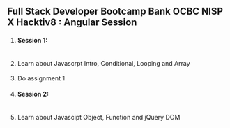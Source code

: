 <h2>Full Stack Developer Bootcamp Bank OCBC NISP X Hacktiv8 : Angular Session</h2>
<ol>
    <li>
        <h4>Session 1:</h4><br />
        <li>Learn about Javascrpt Intro, Conditional, Looping and Array</li><br />
        <li>Do assignment 1</li>
    </li>
    <li>
        <h4>Session 2:</h4><br />
        <li>Learn about Javascipt Object, Function and jQuery DOM</li>
    </li>
</ol>
